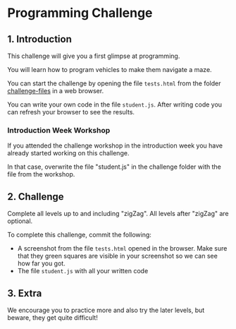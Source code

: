 # Programming Challenge

## 1. Introduction

This challenge will give you a first glimpse at programming. 

You will learn how to program vehicles to make them navigate a maze.

You can start the challenge by opening the file `tests.html` from the folder [challenge-files](./challenge-files/) in a web browser.

You can write your own code in the file `student.js`. After writing code you can refresh your browser to see the results.

### Introduction Week Workshop

If you attended the challenge workshop in the introduction week you have already started working on this challenge.

In that case, overwrite the file "student.js" in the challenge folder with the file from the workshop.

## 2. Challenge

Complete all levels up to and including "zigZag". All levels after "zigZag" are optional. 

To complete this challenge, commit the following:
* A screenshot from the file `tests.html` opened in the browser. Make sure that they green squares are visible in your screenshot so we can see how far you got. 
* The file `student.js` with all your written code

## 3. Extra

We encourage you to practice more and also try the later levels, but beware, they get quite difficult!
